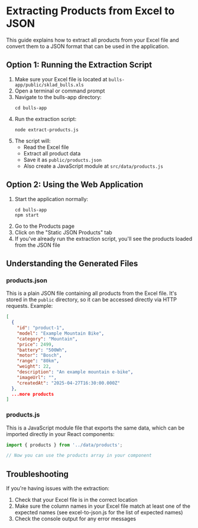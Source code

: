 # Extracting Products from Excel to JSON

This guide explains how to extract all products from your Excel file and convert them to a JSON format that can be used in the application.

## Option 1: Running the Extraction Script

1. Make sure your Excel file is located at `bulls-app/public/sklad_bulls.xls`
2. Open a terminal or command prompt
3. Navigate to the bulls-app directory:
   ```
   cd bulls-app
   ```
4. Run the extraction script:
   ```
   node extract-products.js
   ```
5. The script will:
   - Read the Excel file
   - Extract all product data
   - Save it as `public/products.json`
   - Also create a JavaScript module at `src/data/products.js`

## Option 2: Using the Web Application

1. Start the application normally:
   ```
   cd bulls-app
   npm start
   ```
2. Go to the Products page
3. Click on the "Static JSON Products" tab
4. If you've already run the extraction script, you'll see the products loaded from the JSON file

## Understanding the Generated Files

### products.json

This is a plain JSON file containing all products from the Excel file. It's stored in the `public` directory, so it can be accessed directly via HTTP requests. Example:

```json
[
  {
    "id": "product-1",
    "model": "Example Mountain Bike",
    "category": "Mountain",
    "price": 2499,
    "battery": "500Wh",
    "motor": "Bosch",
    "range": "80km",
    "weight": 22,
    "description": "An example mountain e-bike",
    "imageUrl": "",
    "createdAt": "2025-04-27T16:30:00.000Z"
  },
  ...more products
]
```

### products.js

This is a JavaScript module file that exports the same data, which can be imported directly in your React components:

```javascript
import { products } from '../data/products';

// Now you can use the products array in your component
```

## Troubleshooting

If you're having issues with the extraction:

1. Check that your Excel file is in the correct location
2. Make sure the column names in your Excel file match at least one of the expected names (see excel-to-json.js for the list of expected names)
3. Check the console output for any error messages 